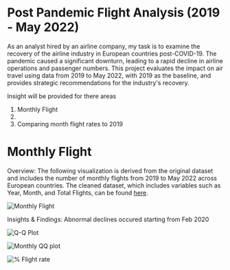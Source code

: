# Post Pandemic Flight Analysis (2019 - May 2022)
As an analyst hired by an airline company, my task is to examine the recovery of the airline industry in European countries post-COVID-19. The pandemic caused a significant downturn, leading to a rapid decline in airline operations and passenger numbers. This project evaluates the impact on air travel using data from 2019 to May 2022, with 2019 as the baseline, and provides strategic recommendations for the industry's recovery.

Insight will be provided for there areas
1. Monthly Flight
2. 
3. Comparing month flight rates to 2019

# Monthly Flight
Overview:
The following visualization is derived from the original dataset and includes the number of monthly flights from 2019 to May 2022 across European countries. The cleaned dataset, which includes variables such as Year, Month, and Total Flights, can be found [here](https://github.com/user-attachments/files/17356533/monthlyflights.csv).

![Monthly Flight](https://github.com/user-attachments/assets/0a7d265d-f62e-4e72-9668-4518ab48b2ea)

Insights & Findings:
Abnormal declines occured starting from Feb 2020

![Q-Q Plot](https://github.com/user-attachments/assets/a5471a2a-a32d-4ffa-aad3-515f8c88f668)

![Monthly QQ plot](https://github.com/user-attachments/assets/026618f2-b161-464b-85f7-67b6ba803975)

![% Flight rate](https://github.com/user-attachments/assets/7db57447-abe8-43b9-9d01-9b68aa4b009e)

